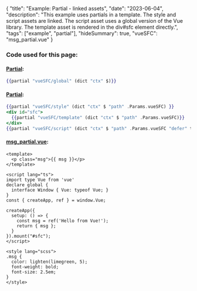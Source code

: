 {
"title": "Example: Partial - linked assets",
"date": "2023-06-04",
"description": "This example uses partials in a template. The style and script assets are linked. The script asset uses a global version of the Vue library. The template asset is rendered in the div#sfc element directly.",
"tags": ["example", "partial"],
"hideSummary": true,
"vueSFC": "msg_partial.vue"
}



### Code used for this page:
#### [Partial](https://github.com/indus/hugoVueSFC/blob/main/layouts/partials/extend_head.html#L6):
``` hbs
{{partial "vueSFC/global" (dict "ctx" $)}} 
```
#### [Partial](https://github.com/indus/hugoVueSFC/blob/main/layouts/_default/single.html#L35-L40):
``` hbs
{{partial "vueSFC/style" (dict "ctx" $ "path" .Params.vueSFC) }}
<div id="sfc">
  {{partial "vueSFC/template" (dict "ctx" $ "path" .Params.vueSFC)}}
</div>
{{partial "vueSFC/script" (dict "ctx" $ "path" .Params.vueSFC "defer" true)}}
```
#### [msg_partial.vue](https://github.com/indus/hugoVueSFC/blob/main/content/partial/msg_partial.vue):
``` vue
<template>
  <p class="msg">{{ msg }}</p>
</template>

<script lang="ts">
import type Vue from 'vue'
declare global {
  interface Window { Vue: typeof Vue; }
}
const { createApp, ref } = window.Vue;

createApp({
  setup: () => {
    const msg = ref('Hello from Vue!');
    return { msg };
  }
}).mount("#sfc");
</script>

<style lang="scss">
.msg {
  color: lighten(limegreen, 5);
  font-weight: bold;
  font-size: 2.5em;
}
</style>
```


